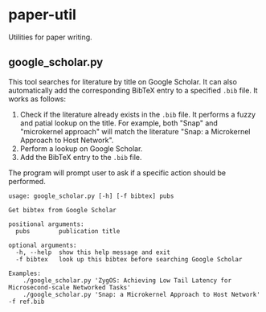 # paper-util
Utilities for paper writing.

## google_scholar.py

This tool searches for literature by title on Google Scholar. It can also automatically add the corresponding BibTeX entry to a specified `.bib` file. It works as follows:

1. Check if the literature already exists in the `.bib` file. It performs a fuzzy and patial lookup on the title. For example, both "Snap" and "microkernel approach" will match the literature "Snap: a Microkernel Approach to Host Network". 
2. Perform a lookup on Google Scholar.
3. Add the BibTeX entry to the `.bib` file.

The program will prompt user to ask if a specific action should be performed.

```
usage: google_scholar.py [-h] [-f bibtex] pubs

Get bibtex from Google Scholar

positional arguments:
  pubs        publication title

optional arguments:
  -h, --help  show this help message and exit
  -f bibtex   look up this bibtex before searching Google Scholar

Examples:
    ./google_scholar.py 'ZygOS: Achieving Low Tail Latency for Microsecond-scale Networked Tasks'
    ./google_scholar.py 'Snap: a Microkernel Approach to Host Network' -f ref.bib
```

